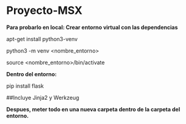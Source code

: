 # Proyecto-MSX

**Para probarlo en local: Crear entorno virtual con las dependencias**

apt-get install python3-venv

python3 -m venv <nombre_entorno>

source <nombre_entorno>/bin/activate

**Dentro del entorno:**

pip install flask    

##Incluye Jinja2 y Werkzeug

**Despues, meter todo en una nueva carpeta dentro de la carpeta del entorno.**
